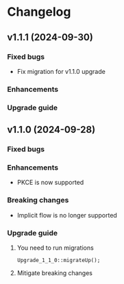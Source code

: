 # Changelog

## v1.1.1 (2024-09-30)

### Fixed bugs
* Fix migration for v1.1.0 upgrade

### Enhancements


### Upgrade guide



## v1.1.0 (2024-09-28)

### Fixed bugs

### Enhancements
* PKCE is now supported

### Breaking changes
* Implicit flow is no longer supported

### Upgrade guide
1. You need to run migrations
    ```
    Upgrade_1_1_0::migrateUp();
    ```
2. Mitigate breaking changes
